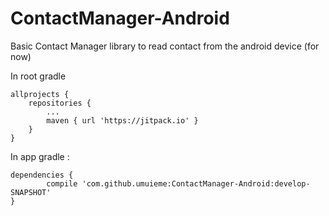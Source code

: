 # ContactManager-Android
Basic Contact Manager library to read contact from the android device (for now)

In root gradle

	allprojects {
		repositories {
			...
			maven { url 'https://jitpack.io' }
		}
	}

In app gradle :

	dependencies {
	        compile 'com.github.umuieme:ContactManager-Android:develop-SNAPSHOT'
	}

